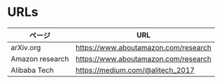 # URLs

ページ | URL
--- | ---
arXiv.org | https://www.aboutamazon.com/research
Amazon research | https://www.aboutamazon.com/research
Alibaba Tech | https://medium.com/@alitech_2017

